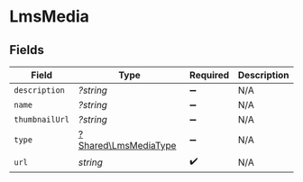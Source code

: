 # LmsMedia


## Fields

| Field                                                       | Type                                                        | Required                                                    | Description                                                 |
| ----------------------------------------------------------- | ----------------------------------------------------------- | ----------------------------------------------------------- | ----------------------------------------------------------- |
| `description`                                               | *?string*                                                   | :heavy_minus_sign:                                          | N/A                                                         |
| `name`                                                      | *?string*                                                   | :heavy_minus_sign:                                          | N/A                                                         |
| `thumbnailUrl`                                              | *?string*                                                   | :heavy_minus_sign:                                          | N/A                                                         |
| `type`                                                      | [?Shared\LmsMediaType](../../Models/Shared/LmsMediaType.md) | :heavy_minus_sign:                                          | N/A                                                         |
| `url`                                                       | *string*                                                    | :heavy_check_mark:                                          | N/A                                                         |